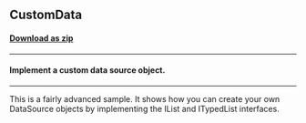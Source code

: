 ## CustomData
#### [Download as zip](https://minhaskamal.github.io/DownGit/#/home?url=https://github.com/GrapeCity/ComponentOne-WinForms-Samples/tree/master/NetFramework\FlexGrid\CS\CustomData)
____
#### Implement a custom data source object.
____
This is a fairly advanced sample. It shows how you can create your own DataSource objects by implementing the IList and ITypedList interfaces. 